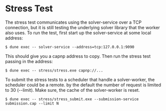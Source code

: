 # Stress Test

The stress test communicates using the solver-service over a TCP connection, but it is still testing the underlying solver library that the worker also uses. To run the test, first start up the solver-service at some local address:

```
$ dune exec -- solver-service --address=tcp:127.0.0.1:9090
```

This should give you a capnp address to copy. Then run the stress test passing in the address:

```
$ dune exec -- stress/stress.exe capnp://...
```

To submit the stress tests to a scheduler that handle a solver-worker, the scheduler could be a
remote. by the default the number of request is limited to 30 (--limit). Make sure, the
cache of the solver-worker is reset.

```
$ dune exec -- stress/stress_submit.exe --submission-service submission.cap --limit N
```

